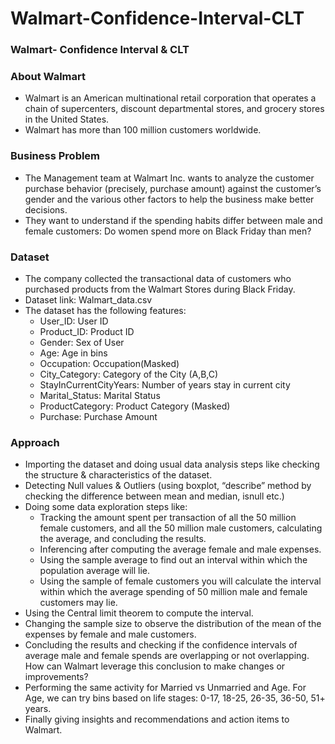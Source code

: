 # Walmart-Confidence-Interval-CLT
### Walmart- Confidence Interval &amp; CLT

### About Walmart
- Walmart is an American multinational retail corporation that operates a chain of supercenters, discount departmental stores, and grocery stores in the United States.
- Walmart has more than 100 million customers worldwide.

### Business Problem
- The Management team at Walmart Inc. wants to analyze the customer purchase behavior (precisely, purchase amount) against the customer’s gender and the various other factors to help the business make better decisions.
- They want to understand if the spending habits differ between male and female customers: Do women spend more on Black Friday than men?

### Dataset
- The company collected the transactional data of customers who purchased products from the Walmart Stores during Black Friday. 
- Dataset link: Walmart_data.csv
- The dataset has the following features:
  - User_ID:	User ID
  - Product_ID:	Product ID
  - Gender:	Sex of User
  - Age:	Age in bins
  - Occupation:	Occupation(Masked)
  - City_Category:	Category of the City (A,B,C)
  - StayInCurrentCityYears:	Number of years stay in current city
  - Marital_Status:	Marital Status
  - ProductCategory:	Product Category (Masked)
  - Purchase:	Purchase Amount

### Approach
- Importing the dataset and doing usual data analysis steps like checking the structure & characteristics of the dataset.
- Detecting Null values & Outliers (using boxplot, “describe” method by checking the difference between mean and median, isnull etc.)
- Doing some data exploration steps like:
  - Tracking the amount spent per transaction of all the 50 million female customers, and all the 50 million male customers, calculating the average, and concluding the results.
  - Inferencing after computing the average female and male expenses.
  - Using the sample average to find out an interval within which the population average will lie.
  - Using the sample of female customers you will calculate the interval within which the average spending of 50 million male and female customers may lie.
- Using the Central limit theorem to compute the interval.
- Changing the sample size to observe the distribution of the mean of the expenses by female and male customers.
- Concluding the results and checking if the confidence intervals of average male and female spends are overlapping or not overlapping. How can Walmart leverage this conclusion to make changes or improvements?
- Performing the same activity for Married vs Unmarried and Age. For Age, we can try bins based on life stages: 0-17, 18-25, 26-35, 36-50, 51+ years.
- Finally giving insights and recommendations and action items to Walmart.






